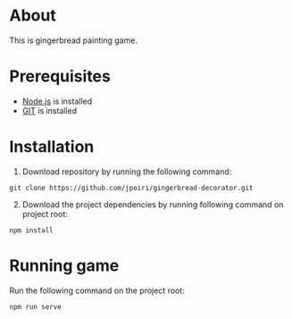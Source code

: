 # About

This is gingerbread painting game. 

# Prerequisites

* [Node.js](https://nodejs.org/en) is installed
* [GIT](https://git-scm.com/) is installed

# Installation

1. Download repository by running the following command:

```
git clone https://github.com/jpoiri/gingerbread-decorator.git
```

2. Download the project dependencies by running following command on project root:

```
npm install
```

# Running game

Run the following command on the project root:

```
npm run serve
```


